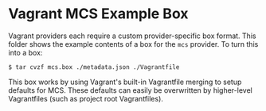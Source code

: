 # Vagrant MCS Example Box

Vagrant providers each require a custom provider-specific box format.
This folder shows the example contents of a box for the `mcs` provider.
To turn this into a box:

```
$ tar cvzf mcs.box ./metadata.json ./Vagrantfile
```

This box works by using Vagrant's built-in Vagrantfile merging to setup
defaults for MCS. These defaults can easily be overwritten by higher-level
Vagrantfiles (such as project root Vagrantfiles).
